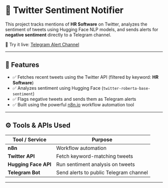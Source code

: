 # 📢 Twitter Sentiment Notifier

This project tracks mentions of **HR Software** on Twitter, analyzes the sentiment of tweets using Hugging Face NLP models, and sends alerts for **negative sentiment** directly to a Telegram channel.

🎯 Try it live: [Telegram Alert Channel](https://t.me/sentiment_alert_demo)

---

## 🧠 Features

- ✅ Fetches recent tweets using the Twitter API (filtered by keyword: **HR Software**)
- ✅ Analyzes sentiment using Hugging Face (`twitter-roberta-base-sentiment`)
- ✅ Flags negative tweets and sends them as Telegram alerts
- ✅ Built using the powerful [n8n.io](https://n8n.io) workflow automation tool

---

## ⚙️ Tools & APIs Used

| Tool / Service        | Purpose                            |
|-----------------------|------------------------------------|
| **n8n**               | Workflow automation                |
| **Twitter API**       | Fetch keyword-matching tweets      |
| **Hugging Face API**  | Run sentiment analysis on tweets   |
| **Telegram Bot**      | Send alerts to public Telegram channel |

---




